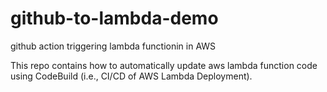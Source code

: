 # github-to-lambda-demo  

github action  triggering lambda functionin in AWS

This repo contains how to automatically update aws lambda function code using CodeBuild (i.e., CI/CD of AWS Lambda Deployment).
